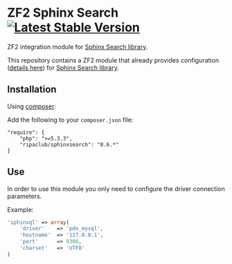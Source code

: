 ZF2 Sphinx Search [![Latest Stable Version](https://poser.pugx.org/ripaclub/zf2-sphinxsearch/v/stable.png)](https://packagist.org/packages/ripaclub/zf2-sphinxsearch)
=======================

ZF2 integration module for [Sphinx Search library](https://github.com/ripaclub/sphinxsearch).

This repository contains a ZF2 module that already provides configuration ([details here](https://github.com/ripaclub/sphinxsearch)) for [Sphinx Search library](https://github.com/ripaclub/sphinxsearch).

Installation
---

Using [composer](http://getcomposer.org/):

Add the following to your `composer.json` file:

    "require": {
        "php": ">=5.3.3",
        "ripaclub/sphinxsearch": "0.6.*"
    }

Use
---

In order to use this module you only need to configure the driver connection parameters.

Example:

```php
'sphinxql' => array(
	'driver'    => 'pdo_mysql',
	'hostname'  => '127.0.0.1',
	'port'      => 9306,
	'charset'   => 'UTF8'
)
```
